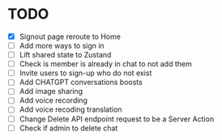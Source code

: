 # TODO

- [x] Signout page reroute to Home
- [ ] Add more ways to sign in
- [ ] Lift shared state to Zustand
- [ ] Check is member is already in chat to not add them
- [ ] Invite users to sign-up who do not exist
- [ ] Add CHATGPT conversations boosts
- [ ] Add image sharing
- [ ] Add voice recording
- [ ] Add voice recoding translation
- [ ] Change Delete API endpoint request to be a Server Action
- [ ] Check if admin to delete chat
